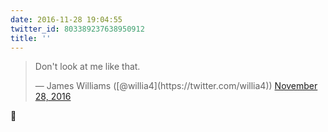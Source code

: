 ```yaml
---
date: 2016-11-28 19:04:55
twitter_id: 803389237638950912
title: ''
---
```


<blockquote class="twitter-tweet"><p lang="en" dir="ltr">Don&#39;t look at me like that.</p>&mdash; James Williams ([@willia4](https://twitter.com/willia4)) <a href="https://twitter.com/willia4/status/803315271696056320?ref_src=twsrc%5Etfw">November 28, 2016</a></blockquote>
<script async src="https://platform.twitter.com/widgets.js" charset="utf-8"></script>

👀
